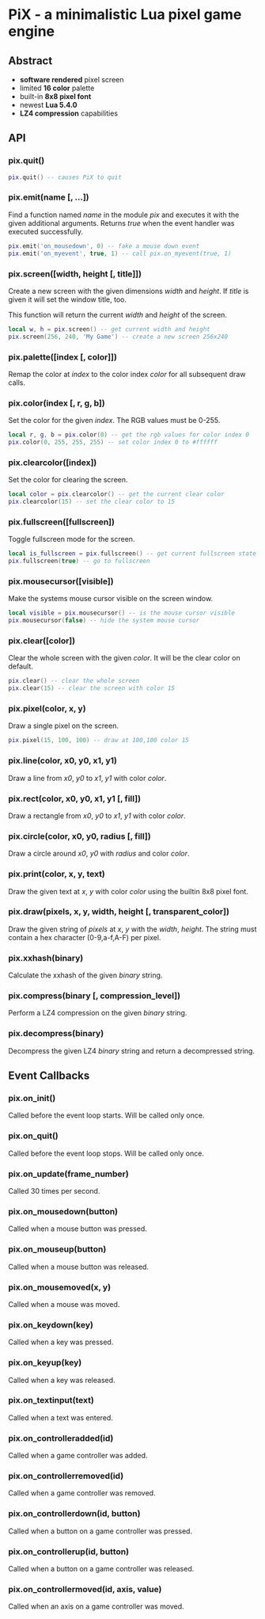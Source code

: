 # PiX - a minimalistic Lua pixel game engine

## Abstract

- **software rendered** pixel screen
- limited **16 color** palette
- built-in **8x8 pixel font**
- newest **Lua 5.4.0**
- **LZ4 compression** capabilities

## API

### pix.quit()
```lua
pix.quit() -- causes PiX to quit
```

### pix.emit(name [, ...])
Find a function named *name* in the module *pix* and executes it with the given additional arguments.
Returns *true* when the event handler was executed successfully.
```lua
pix.emit('on_mousedown', 0) -- fake a mouse down event
pix.emit('on_myevent', true, 1) -- call pix.on_myevent(true, 1)
```


### pix.screen([width, height [, title]])
Create a new screen with the given dimensions *width* and *height*. If *title* is given it will set the window title, too.

This function will return the current *width* and *height* of the screen.
```lua
local w, h = pix.screen() -- get current width and height
pix.screen(256, 240, 'My Game') -- create a new screen 256x240
```

### pix.palette([index [, color]])
Remap the color at *index* to the color index *color* for all subsequent draw calls.


### pix.color(index [, r, g, b])
Set the color for the given *index*. The RGB values must be 0-255.
```lua
local r, g, b = pix.color(0) -- get the rgb values for color index 0
pix.color(0, 255, 255, 255) -- set color index 0 to #ffffff
```


### pix.clearcolor([index])
Set the color for clearing the screen.
```lua
local color = pix.clearcolor() -- get the current clear color
pix.clearcolor(15) -- set the clear color to 15
```


### pix.fullscreen([fullscreen])
Toggle fullscreen mode for the screen.
```lua
local is_fullscreen = pix.fullscreen() -- get current fullscreen state
pix.fullscreen(true) -- go to fullscreen
```


### pix.mousecursor([visible])
Make the systems mouse cursor visible on the screen window.
```lua
local visible = pix.mousecursor() -- is the mouse cursor visible
pix.mousecursor(false) -- hide the system mouse cursor
```


### pix.clear([color])
Clear the whole screen with the given *color*. It will be the clear color on default.
```lua
pix.clear() -- clear the whole screen
pix.clear(15) -- clear the screen with color 15
```


### pix.pixel(color, x, y)
Draw a single pixel on the screen.
```lua
pix.pixel(15, 100, 100) -- draw at 100,100 color 15
```


### pix.line(color, x0, y0, x1, y1)
Draw a line from *x0*, *y0* to *x1*, *y1* with color *color*.


### pix.rect(color, x0, y0, x1, y1 [, fill])
Draw a rectangle from *x0*, *y0* to *x1*, *y1* with color *color*.


### pix.circle(color, x0, y0, radius [, fill])
Draw a circle around *x0*, *y0* with *radius* and color *color*.


### pix.print(color, x, y, text)
Draw the given text at *x*, *y* with color *color* using the builtin 8x8 pixel font.


### pix.draw(pixels, x, y, width, height [, transparent_color])
Draw the given string of *pixels* at *x*, *y* with the *width*, *height*.
The string must contain a hex character (0-9,a-f,A-F) per pixel.


### pix.xxhash(binary)
Calculate the xxhash of the given *binary* string.


### pix.compress(binary [, compression_level])
Perform a LZ4 compression on the given *binary* string.


### pix.decompress(binary)
Decompress the given LZ4 *binary* string and return a decompressed string.

## Event Callbacks

### pix.on_init()
Called before the event loop starts. Will be called only once.

### pix.on_quit()
Called before the event loop stops. Will be called only once.

### pix.on_update(frame_number)
Called 30 times per second.

### pix.on_mousedown(button)
Called when a mouse button was pressed.

### pix.on_mouseup(button)
Called when a mouse button was released.

### pix.on_mousemoved(x, y)
Called when a mouse was moved.

### pix.on_keydown(key)
Called when a key was pressed.

### pix.on_keyup(key)
Called when a key was released.

### pix.on_textinput(text)
Called when a text was entered.

### pix.on_controlleradded(id)
Called when a game controller was added.

### pix.on_controllerremoved(id)
Called when a game controller was removed.

### pix.on_controllerdown(id, button)
Called when a button on a game controller was pressed.

### pix.on_controllerup(id, button)
Called when a button on a game controller was released.

### pix.on_controllermoved(id, axis, value)
Called when an axis on a game controller was moved.
